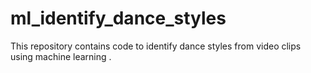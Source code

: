 # ml_identify_dance_styles
This repository contains code to identify dance styles from video clips using machine learning .
